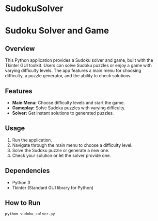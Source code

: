 # SudokuSolver

# Sudoku Solver and Game

## Overview

This Python application provides a Sudoku solver and game, built with the Tkinter GUI toolkit. Users can solve Sudoku puzzles or enjoy a game with varying difficulty levels. The app features a main menu for choosing difficulty, a puzzle generator, and the ability to check solutions.

## Features

- **Main Menu:** Choose difficulty levels and start the game.
- **Gameplay:** Solve Sudoku puzzles with varying difficulty.
- **Solver:** Get instant solutions to generated puzzles.

## Usage

1. Run the application.
2. Navigate through the main menu to choose a difficulty level.
3. Solve the Sudoku puzzle or generate a new one.
4. Check your solution or let the solver provide one.

## Dependencies

- Python 3
- Tkinter (Standard GUI library for Python)

## How to Run

```bash
python sudoku_solver.py
